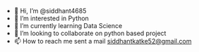 - 👋 Hi, I’m @siddhant4685
- 👀 I’m interested in Python
- 🌱 I’m currently learning Data Science
- 💞️ I’m looking to collaborate on python based  project
- 📫 How to reach me sent a mail siddhantkatke52@gmail.com

<!---
siddhant4685/siddhant4685 is a ✨ special ✨ repository because its `README.md` (this file) appears on your GitHub profile.
You can click the Preview link to take a look at your changes.
--->
